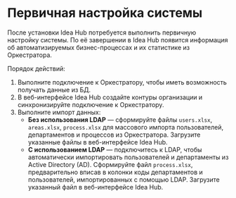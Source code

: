 # Первичная настройка системы

После установки Idea Hub потребуется выполнить первичную настройку системы. По её завершении в Idea Hub появится информация об автоматизируемых бизнес-процессах и их статистике из Оркестратора. 

Порядок действий:
1. Выполните подключение к Оркестратору, чтобы иметь возможность получать данные из БД.
1. В веб-интерфейсе Idea Hub создайте контуры организации и синхронизируйте подключение к Оркестратору.	
1. Выполните импорт данных:
   * **Без использования LDAP** — сформируйте файлы `users.xlsx`, `areas.xlsx`, `process.xlsx` для массового импорта пользователей, департаментов и процессов из Оркестратора. Загрузите указанные файлы в веб-интерфейсе Idea Hub.
   * **С использованием LDAP** — подключитесь к LDAP, чтобы автоматически импортировать пользователей и департаменты из Active Directory (AD). Сформируйте файл `process.xlsx`, предварительно вписав в колонки коды департаментов и пользователей, импортированных с помощью LDAP. Загрузите указанный файл в веб-интерфейсе Idea Hub.



